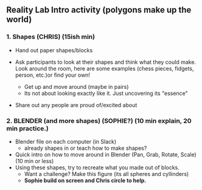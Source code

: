 ## Reality Lab Intro activity (polygons make up the world)

### 1. Shapes (CHRIS) (15ish min)
- Hand out paper shapes/blocks
- Ask participants to look at their shapes and think what they could make. Look around the room, here are some examples (chess pieces, fidgets, person, etc.)or find your own! 
    - Get up and move around (maybe in pairs)
    - Its not about looking exactly like it. Just uncovering its "essence"

- Share out any people are proud of/excited about

### 2. BLENDER (and more shapes) (SOPHIE?) (10 min explain, 20 min practice.)
- Blender file on each computer (in Slack)
    - already shapes in or teach how to make shapes?
- Quick intro on how to move around in Blender (Pan, Grab, Rotate, Scale) (10 min or less)
- Using these shapes, try to recreate what you made out of blocks.
    - Want a challenge? Make this figure (its all spheres and cyllinders)
    - **Sophie build on screen and Chris circle to help.**